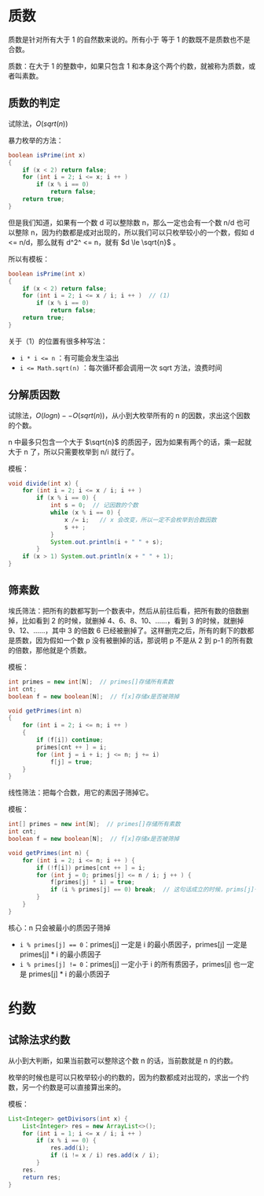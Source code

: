 # 质数

质数是针对所有大于 1 的自然数来说的。所有小于 等于 1 的数既不是质数也不是合数。

质数：在大于 1 的整数中，如果只包含 1 和本身这个两个约数，就被称为质数，或者叫素数。

## 质数的判定

试除法，$O(sqrt(n))$

暴力枚举的方法：

```java
boolean isPrime(int x)
{
    if (x < 2) return false;
    for (int i = 2; i <= x; i ++ )  
        if (x % i == 0)
            return false;
    return true;
}
```

但是我们知道，如果有一个数 d 可以整除数 n，那么一定也会有一个数 n/d 也可以整除 n，因为约数都是成对出现的，所以我们可以只枚举较小的一个数，假如 d <= n/d，那么就有 d^2^ <= n，就有 $d \le \sqrt{n}$ 。

所以有模板：

```java
boolean isPrime(int x)
{
    if (x < 2) return false;
    for (int i = 2; i <= x / i; i ++ )  // (1)
        if (x % i == 0)
            return false;
    return true;
}
```

关于（1）的位置有很多种写法：

+ `i * i <= n` ：有可能会发生溢出
+ `i <= Math.sqrt(n)` ：每次循环都会调用一次 sqrt 方法，浪费时间

## 分解质因数

试除法，$O(logn)--O(sqrt(n))$，从小到大枚举所有的 n 的因数，求出这个因数的个数。

n 中最多只包含一个大于 $\sqrt{n}$ 的质因子，因为如果有两个的话，乘一起就大于 n 了，所以只需要枚举到 n/i 就行了。

模板：

```java
void divide(int x) {
    for (int i = 2; i <= x / i; i ++ )
        if (x % i == 0) {
            int s = 0;  // 记因数的个数
            while (x % i == 0) {
                x /= i;   // x 会改变，所以一定不会枚举到合数因数
                s ++ ;
            }
            System.out.println(i + " " + s);
        }
    if (x > 1) System.out.println(x + " " + 1);
}
```

## 筛素数

埃氏筛法：把所有的数都写到一个数表中，然后从前往后看，把所有数的倍数删掉，比如看到 2 的时候，就删掉 4、6、8、10、……，看到 3 的时候，就删掉 9、12、……，其中 3 的倍数 6 已经被删掉了。这样删完之后，所有的剩下的数都是质数，因为假如一个数 p 没有被删掉的话，那说明 p 不是从 2 到 p-1 的所有数的倍数，那他就是个质数。

模板：

```java
int primes = new int[N];  // primes[]存储所有素数
int cnt;     
boolean f = new boolean[N];  // f[x]存储x是否被筛掉

void getPrimes(int n)
{
    for (int i = 2; i <= n; i ++ )
    {
        if (f[i]) continue;
        primes[cnt ++ ] = i;
        for (int j = i + i; j <= n; j += i)
            f[j] = true;
    }
}
```

线性筛法：把每个合数，用它的素因子筛掉它。

模板：

```java
int[] primes = new int[N];  // primes[]存储所有素数
int cnt;     
boolean f = new boolean[N];  // f[x]存储x是否被筛掉

void getPrimes(int n) {
    for (int i = 2; i <= n; i ++ ) {
        if (!f[i]) primes[cnt ++ ] = i;
        for (int j = 0; primes[j] <= n / i; j ++ ) {
            f[primes[j] * i] = true;
            if (i % primes[j] == 0) break;  // 这句话成立的时候，prims[j]一定是i的最小质因子
        }
    }
}
```

核心：n 只会被最小的质因子筛掉

+ `i % primes[j] == 0`：primes[j] 一定是 i 的最小质因子，primes[j] 一定是 primes[j] \* i 的最小质因子
+ `i % primes[j] != 0`：primes[j] 一定小于 i 的所有质因子，primes[j] 也一定是 primes[j] \* i 的最小质因子

# 约数

## 试除法求约数

从小到大判断，如果当前数可以整除这个数 n 的话，当前数就是 n 的约数。

枚举的时候也是可以只枚举较小的约数的，因为约数都成对出现的，求出一个约数，另一个约数是可以直接算出来的。

模板：

```java
List<Integer> getDivisors(int x) {
    List<Integer> res = new ArrayList<>();
    for (int i = 1; i <= x / i; i ++ )
        if (x % i == 0) {
            res.add(i);
            if (i != x / i) res.add(x / i);
        }
    res.
    return res;
}
```

